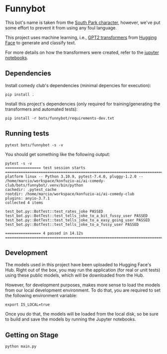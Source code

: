 # Funnybot

This bot's name is taken from the [South Park character](https://southpark.fandom.com/wiki/Funnybot_(Character)),
however, we've put some effort to prevent it from using any foul language.

This project uses machine learning, i.e., [GPT2 transformers](https://huggingface.co/docs/transformers/model_doc/gpt2) from [Hugging Face](https://huggingface.co/) to generate and classify text.

For more details on how the transformers were created, refer to the [jupyter notebooks](./transformers/notebooks).

## Dependencies

Install comedy club's dependencies (minimal depencies for execution):

```
pip install .
```

Install this project's dependencies (only required for training/generating the transformers and automated tests):

```
pip install -r bots/funnybot/requirements-dev.txt
```

## Running tests

```
pytest bots/funnybot -s -v
```

You should get something like the following output:

```
pytest -s -v 
================ test session starts ===========================================================================================
platform linux -- Python 3.10.9, pytest-7.4.0, pluggy-1.2.0 -- /home/marcio/workspace/konfuzio-ai/ai-comedy-club/bots/funnybot/.venv/bin/python
cachedir: .pytest_cache
rootdir: /home/marcio/workspace/konfuzio-ai/ai-comedy-club
plugins: anyio-3.7.1
collected 4 items                                                                                                                                                                                         

test_bot.py::BotTest::test_rates_joke PASSED
test_bot.py::BotTest::test_tells_joke_to_a_bit_fussy_user PASSED
test_bot.py::BotTest::test_tells_joke_to_a_easy_going_user PASSED
test_bot.py::BotTest::test_tells_joke_to_a_fussy_user PASSED

================ 4 passed in 14.12s ============================================================================================
```

## Development

The models used in this project have been uploaded to Hugging Face's Hub. Right out of the box, you may run the application (for real or unit tests) using these public models, which will be downloaded from the Hub.

However, for development purposes, makes more sense to load the models from our local development environment. To do that, you are required to set the following environment variable:

```
export IS_LOCAL=true
```

Once you do that, the models will be loaded from the local disk, so be sure to build and save the models by running the Jupyter notebooks.

## Getting on Stage

```
python main.py
```